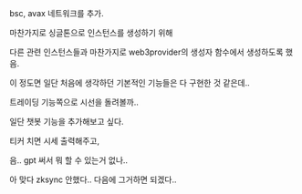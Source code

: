 bsc, avax 네트워크를 추가.

마찬가지로 싱글톤으로 인스턴스를 생성하기 위해

다른 관련 인스턴스들과 마찬가지로 web3provider의 생성자 함수에서 생성하도록 했음.

이 정도면 일단 처음에 생각하던 기본적인 기능들은 다 구현한 것 같은데..

트레이딩 기능쪽으로 시선을 돌려볼까..

일단 챗봇 기능을 추가해보고 싶다.

티커 치면 시세 출력해주고,

음.. gpt 써서 뭐 할 수 있는거 없나..

아 맞다 zksync 안했다.. 다음에 그거하면 되겠다..
